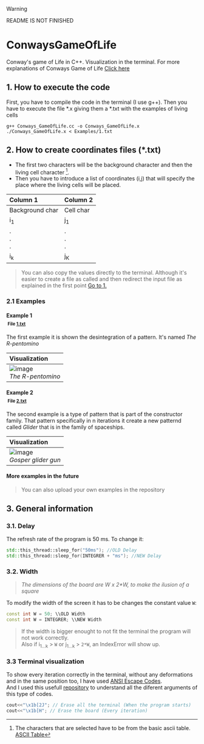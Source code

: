 > [!WARNING]
> README IS NOT FINISHED
# ConwaysGameOfLife
Conway's game of Life in C++. Visualization in the terminal.
For more explanations of Conways Game of Life [Click here](https://en.wikipedia.org/wiki/Conway%27s_Game_of_Life)

## 1. How to execute the code

First, you have to compile the code in the terminal (I use g++). Then you have to execute the file *.x giving them a *.txt with the examples of living cells

```Shell
g++ Conways_GameOfLife.cc -o Conways_GameOfLife.x
./Conways_GameOfLife.x < Examples/1.txt
```
## 2. How to create coordinates files (*.txt)

- The first two characters will be the background character and then the living cell character [^footnote].
- Then you have to introduce a list of coordinates (i,j) that will specify the place where the living cells will be placed.
  
| Column 1        | Column 2      |
| :-------------  | :-------------|
| Background char | Cell char     |
| i<sub>1</sub>   | j<sub>1</sub> |
| .<br/>.<br/>.   | .<br/>.<br/>. |
| i<sub>k</sub>   | j<sub>K</sub> |

> You can also copy the values ​​directly to the terminal. Although it's easier to create a file as called and then redirect the input file as explained in the first point [Go to 1.](#1-How-to-execute-the-code)

### 2.1 Examples

#### Example 1 </br>&nbsp;<sub>File [1.txt](Examples/1.txt)</sub>

The first example it is shown the desintegration of a pattern. It's named _The R-pentomino_

| Visualization  |
| :------------- |
|![image](https://github.com/jaume27/ConwaysGameOfLife/assets/149974083/dd618320-c0a6-42a3-8343-e6077b8ec723)<br/> *The R-pentomino*|                                            

#### Example 2 </br>&nbsp;<sub>File [2.txt](Examples/2.txt)</sub>

The second example is a type of pattern that is part of the constructor family. That pattern specifically in n iterations it create a new patternd called _Glider_ that is in the family of spaceships.

| Visualization  |
| :------------- |
|![image](https://upload.wikimedia.org/wikipedia/commons/e/e0/Game_of_life_glider_gun.svg)<br/> *Gosper glider gun*|                                                                          

#### More examples in the future
> You can also upload your own examples in the repository

## 3. General information

### 3.1. Delay

The refresh rate of the program is 50 ms. To change it:
```C++
std::this_thread::sleep_for("50ms"); //OLD Delay
std::this_thread::sleep_for(INTEGRER + "ms"); //NEW Delay
```

### 3.2. Width
 > _The dimensions of the board are W x 2*W, to make the ilusion of a square_

To modify the width of the screen it has to be changes the constant value ```W```:

```C++
const int W = 50; \\OLD Width
const int W = INTEGRER; \\NEW Width
```
> If the width is bigger enought to not fit the terminal the program will not work correctly.
> <br/>Also if i<sub>1...k</sub> > ```W``` or j<sub>1...k</sub> > ```2*W```, an IndexError will show up.

### 3.3 Terminal visualization

To show every iteration correctly in the terminal, without any deformations and in the same position too, I have used [ANSI Escape Codes](https://en.wikipedia.org/wiki/ANSI_escape_code). </br>
And I used this usefull [repository](https://gist.github.com/fnky/458719343aabd01cfb17a3a4f7296797#file-ansi-md) to understand all the diferent arguments of this type of codes.

```C++
cout<<"\x1b[2J"; // Erase all the terminal (When the program starts)
cout<<"\x1b[H"; // Erase the board (Every iteration)
```


[^footnote]: The characters that are selected have to be from the basic ascii table. [ASCII Table](https://ca.wikipedia.org/wiki/ASCII)
